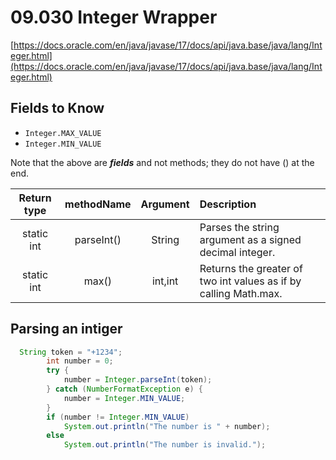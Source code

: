 # 09.030 Integer Wrapper

[https://docs.oracle.com/en/java/javase/17/docs/api/java.base/java/lang/Integer.html](https://docs.oracle.com/en/java/javase/17/docs/api/java.base/java/lang/Integer.html)

## Fields to Know

* `Integer.MAX_VALUE`
* `Integer.MIN_VALUE`

Note that the above are ***fields*** and not methods; they do not have () at the end.

Return type|methodName|Argument|Description
:---:|:---:|:---:|:---
static int|parseInt()|String|Parses the string argument as a signed decimal integer.
static int|max()|int,int|Returns the greater of two int values as if by calling Math.max.

## Parsing an intiger

```java
  String token = "+1234";
        int number = 0;
        try {
            number = Integer.parseInt(token);
        } catch (NumberFormatException e) {
            number = Integer.MIN_VALUE;
        }
        if (number != Integer.MIN_VALUE)
            System.out.println("The number is " + number);
        else
            System.out.println("The number is invalid.");
```
